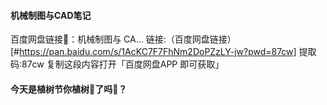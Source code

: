 #### 机械制图与CAD笔记

    

百度网盘链接🔗：机械制图与 CA…
链接:（百度网盘链接）[#https://pan.baidu.com/s/1AcKC7F7FhNm2DoPZzLY-jw?pwd=87cw]
提取码:87cw
复制这段内容打开「百度网盘APP 即可获取」

#### 今天是植树节你植树🌳了吗🤔？
